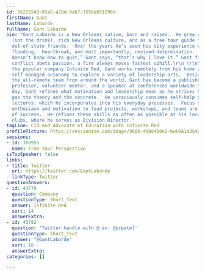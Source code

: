 ```yaml
---
id: 56225543-85a5-428d-9ab7-3556a051296d
firstName: Gant
lastName: Laborde
fullName: Gant Laborde
bio: "Gant Laborde is a New Orleans native, born and raised.  He grew up with hurricanes
  (not the drink), rich New Orleans culture, and as a free tour guide for all his
  out-of-state friends.  Over the years he’s seen his city experience corruption,
  flooding,  heartbreak, and most importantly, revived-determination.  “New Orleans
  doesn’t know how to quit,” Gant says, “that’s why I love it.” Gant firmly believes
  conflict abets passion, a fire always moves fastest uphill.\r\n \r\n\r\nAs CIO for
  the popular company Infinite Red, Gant works remotely from his home and uses his
  self-managed autonomy to explore a variety of leadership arts.  Besides managing
  the all-remote team from around the world, Gant has become a published author, adjunct
  professor, volunteer mentor, and a speaker at conferences worldwide.\r\n \r\n\r\nEach
  day, Gant refines what motivation and leadership mean as he strives to bridge the
  gap the theory and the concrete.  He voraciously consumes self-help books and online
  lectures, which he incorporates into his everyday processes.  Focus on personal
  enthusiasm and motivation to lead projects, workshops, and teams are the bedrock
  of success.  He refines these skills as often as possible at his local Toastmasters
  clubs, where he serves as Division Director."
tagLine: CIO and Advocate of Education with Infinite Red
profilePicture: https://sessionize.com/image/9606-400o400o2-Kwk9A1mJS4wrG1iSEEDsGx.jpg
sessions:
- id: 388955
  name: From Your Perspective
isTopSpeaker: false
links:
- title: Twitter
  url: https://twitter.com/GantLaborde
  linkType: Twitter
questionAnswers:
- id: 43778
  question: Company
  questionType: Short_Text
  answer: Infinite Red
  sort: 14
  answerExtra: 
- id: 43782
  question: 'Twitter handle with @ ex: @prpatel'
  questionType: Short_Text
  answer: "@GantLaborde"
  sort: 18
  answerExtra: 
categories: []

---
```

